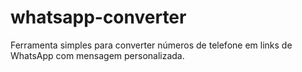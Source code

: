 # whatsapp-converter
Ferramenta simples para converter números de telefone em links de WhatsApp com mensagem personalizada.
